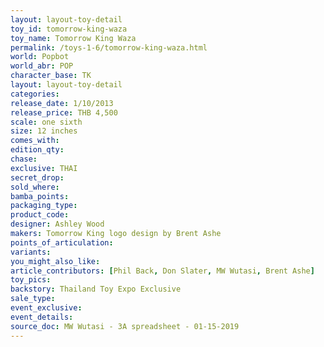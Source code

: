 ```yaml
---
layout: layout-toy-detail 
toy_id: tomorrow-king-waza
toy_name: Tomorrow King Waza
permalink: /toys-1-6/tomorrow-king-waza.html
world: Popbot
world_abr: POP
character_base: TK
layout: layout-toy-detail
categories: 
release_date: 1/10/2013
release_price: THB 4,500
scale: one sixth
size: 12 inches
comes_with: 
edition_qty: 
chase: 
exclusive: THAI
secret_drop: 
sold_where: 
bamba_points: 
packaging_type: 
product_code:
designer: Ashley Wood
makers: Tomorrow King logo design by Brent Ashe
points_of_articulation: 
variants: 
you_might_also_like: 
article_contributors: [Phil Back, Don Slater, MW Wutasi, Brent Ashe]
toy_pics: 
backstory: Thailand Toy Expo Exclusive
sale_type: 
event_exclusive: 
event_details: 
source_doc: MW Wutasi - 3A spreadsheet - 01-15-2019
---
```

 